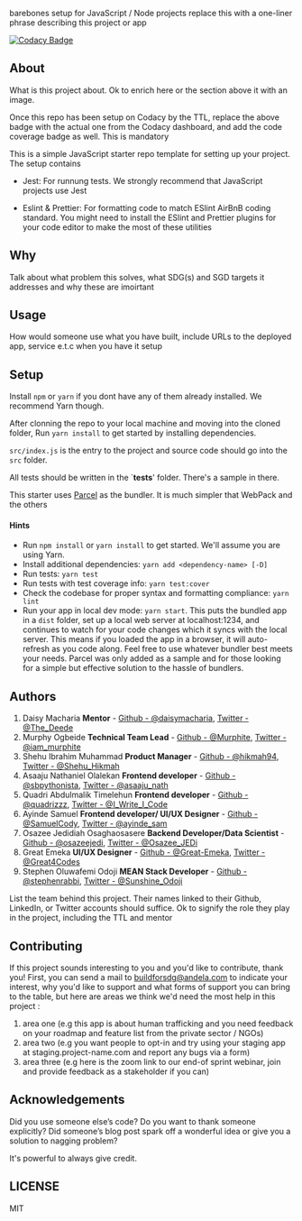 barebones setup for JavaScript / Node projects replace this with a one-liner phrase describing this project or app

[![Codacy Badge](https://img.shields.io/badge/Code%20Quality-D-red)](https://img.shields.io/badge/Code%20Quality-D-red)


## About

What is this project about. Ok to enrich here or the section above it with an image. 

Once this repo has been setup on Codacy by the TTL, replace the above badge with the actual one from the Codacy dashboard, and add the code coverage badge as well. This is mandatory

This is a simple JavaScript starter repo template for setting up your project. The setup contains

- Jest: For runnung tests. We strongly recommend that JavaScript projects use Jest

- Eslint & Prettier: For formatting code to match ESlint AirBnB coding standard. You might need to install the ESlint and Prettier plugins for your code editor to make the most of these utilities

## Why

Talk about what problem this solves, what SDG(s) and SGD targets it addresses and why these are imoirtant

## Usage
 How would someone use what you have built, include URLs to the deployed app, service e.t.c when you have it setup


## Setup

Install `npm` or `yarn` if you dont have any of them already installed. We recommend Yarn though.

After clonning the repo to your local machine and moving into the cloned folder, Run `yarn install` to get started by installing dependencies. 

`src/index.js` is the entry to the project and source code should go into the `src` folder.

All tests should be written in the `__tests__' folder. There's a sample in there.

This starter uses [Parcel](https://parceljs.org/getting_started.html) as the bundler. It is much simpler that WebPack and the others

#### Hints

- Run `npm install` or `yarn install` to get started. We'll assume you are using Yarn.
- Install additional dependencies: `yarn add <dependency-name> [-D]`
- Run tests: `yarn test`
- Run tests with test coverage info: `yarn test:cover`
- Check the codebase for proper syntax and formatting compliance: `yarn lint`
- Run your app in local dev mode: `yarn start`. This puts the bundled app in a `dist` folder, set up a local web server at localhost:1234, and continues to watch for your code changes which it syncs with the local server. This means if you loaded the app in a browser, it will auto-refresh as you code along. Feel free to use whatever bundler best meets your needs. Parcel was only added as a sample and for those looking for a simple but effective solution to the hassle of bundlers. 

## Authors


1.  Daisy Macharia **Mentor**  - [Github - @daisymacharia](https://github.com/daisymacharia), [ Twitter - @The_Deede](https://twitter.com/The_Deede)
2.  Murphy Ogbeide **Technical Team Lead**  - [Github - @Murphite](https://github.com/Murphite), [ Twitter - @iam_murphite](https://twitter.com/iam_murphite)
3.  Shehu Ibrahim Muhammad **Product Manager**  - [Github - @hikmah94](https://github.com/hikmah94), [ Twitter - @Shehu_Hikmah](https://twitter.com/Shehu_Hikmah)
4.  Asaaju Nathaniel Olalekan **Frontend developer**  - [Github - @sbpythonista](https://github.com/sbpythonista), [ Twitter - @asaaju_nath](https://twitter.com/asaaju_nath)
5.  Quadri Abdulmalik Timelehun **Frontend developer**  - [Github - @quadrizzz](https://github.com/quadrizzz), [ Twitter - @I_Write_I_Code](https://twitter.com/I_Write_I_Code)
6.  Ayinde Samuel  **Frontend developer/ UI/UX Designer**  - [Github - @SamuelCody](https://github.com/SamuelCody), [ Twitter - @ayinde_sam](https://twitter.com/ayinde_sam)
7.  Osazee Jedidiah Osaghaosasere **Backend Developer/Data Scientist**  - [Github - @osazeejedi](https://github.com/osazeejedi), [ Twitter - @Osazee_JEDi](https://twitter.com/Osazee_JEDi)
8.  Great Emeka  **UI/UX Designer**  - [Github - @Great-Emeka](https://github.com/Great-Emeka), [ Twitter - @Great4Codes](https://twitter.com/Great4Codes)
9.  Stephen Oluwafemi Odoji **MEAN Stack Developer**  - [Github - @stephenrabbi](https://github.com/stephenrabbi), [ Twitter - @Sunshine_Odoji](https://twitter.com/Sunshine_Odoji)

List the team behind this project. Their names linked to their Github, LinkedIn, or Twitter accounts should suffice. Ok to signify the role they play in the project, including the TTL and mentor

## Contributing
If this project sounds interesting to you and you'd like to contribute, thank you!
First, you can send a mail to buildforsdg@andela.com to indicate your interest, why you'd like to support and what forms of support you can bring to the table, but here are areas we think we'd need the most help in this project :
1.  area one (e.g this app is about human trafficking and you need feedback on your roadmap and feature list from the private sector / NGOs)
2.  area two (e.g you want people to opt-in and try using your staging app at staging.project-name.com and report any bugs via a form)
3.  area three (e.g here is the zoom link to our end-of sprint webinar, join and provide feedback as a stakeholder if you can)

## Acknowledgements

Did you use someone else’s code?
Do you want to thank someone explicitly?
Did someone’s blog post spark off a wonderful idea or give you a solution to nagging problem?

It's powerful to always give credit.

## LICENSE
MIT

